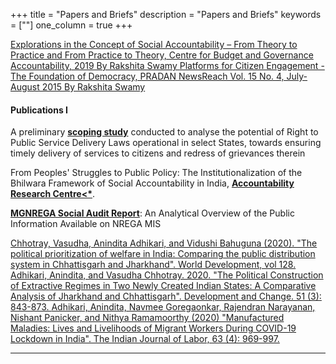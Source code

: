 +++
title = "Papers and Briefs"
description = "Papers and Briefs"
keywords = [""]
one_column = true
+++

<a href="https://www.cbgaindia.org/working-paper/4734/" class="btn btn-lg" target="_blank">
    <i class="far fa-file-alt"></i> Explorations in the Concept of Social Accountability – From Theory to Practice and From Practice to Theory, Centre for Budget and Governance Accountability, 2019 By Rakshita Swamy
</a>
<a href="http://www.pradan.net/sampark/wp-content/uploads/2019/07/Platforms-for-Citizen-Engagement-The-Foundation-of-Democracy-By-Rakshita-Swamy.pdf" class="btn btn-lg" target="_blank">
    <i class="far fa-file-alt"></i> Platforms for Citizen Engagement - The Foundation of Democracy, PRADAN NewsReach Vol. 15 No. 4, July-August 2015 By Rakshita Swamy
</a>

#### Publications I 

A preliminary <a href="../../documents/Scoping Study.pdf" target="_blank"><b><i class="far fa-file-alt small"></i>scoping study</b></a> conducted to analyse the potential of Right to Public Service Delivery Laws operational in select States, towards ensuring timely delivery of services to citizens and redress of grievances therein 

From Peoples' Struggles to Public Policy: The Institutionalization of the Bhilwara Framework of Social Accountability in India, <a href="../../documents/Accountability Research Centre.pdf" target="_blank"><b><i class="far fa-file-alt small"></i>Accountability Research Centre<*</b></a>.

<a href="../../documents/MGNREGA Social Audit Report.pdf" target="_blank"><b><i class="far fa-file-alt small"></i>MGNREGA Social Audit Report</b></a>: An Analytical Overview of the Public Information Available on NREGA MIS

<a href="http://www.pradan.net/sampark/wp-content/uploads/2019/07/Platforms-for-Citizen-Engagement-The-Foundation-of-Democracy-By-Rakshita-Swamy.pdf" class="btn btn-lg" target="_blank">
    <i class="far fa-file-alt"></i> Chhotray, Vasudha, Anindita Adhikari, and Vidushi Bahuguna (2020). "The political prioritization of welfare in India: Comparing the public distribution system in Chhattisgarh and Jharkhand". World Development, vol 128.
</a>

<a href="http://www.pradan.net/sampark/wp-content/uploads/2019/07/Platforms-for-Citizen-Engagement-The-Foundation-of-Democracy-By-Rakshita-Swamy.pdf" class="btn btn-lg" target="_blank">
    <i class="far fa-file-alt"></i> Adhikari, Anindita, and Vasudha Chhotray. 2020. "The Political Construction of Extractive Regimes in Two Newly Created Indian States: A Comparative Analysis of Jharkhand and Chhattisgarh". Development and Change. 51 (3): 843-873.
</a>

<a href="http://www.pradan.net/sampark/wp-content/uploads/2019/07/Platforms-for-Citizen-Engagement-The-Foundation-of-Democracy-By-Rakshita-Swamy.pdf" class="btn btn-lg" target="_blank">
    <i class="far fa-file-alt"></i> Adhikari, Anindita, Navmee Goregaonkar, Rajendran Narayanan, Nishant Panicker, and Nithya Ramamoorthy (2020) "Manufactured Maladies: Lives and Livelihoods of Migrant Workers During COVID-19 Lockdown in India". The Indian Journal of Labor, 63 (4): 969-997.
</a>

---

